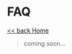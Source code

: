 # FAQ

[<< back Home](https://github.com/cpayapi-com/document/blob/main/README.md)

> coming soon...

